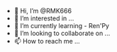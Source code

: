 - 👋 Hi, I’m @RMK666
- 👀 I’m interested in ...
- 🌱 I’m currently learning - Ren'Py
- 💞️ I’m looking to collaborate on ...
- 📫 How to reach me ...

<!---
RMK666/RMK666 is a ✨ special ✨ repository because its `README.md` (this file) appears on your GitHub profile.
You can click the Preview link to take a look at your changes.
--->
